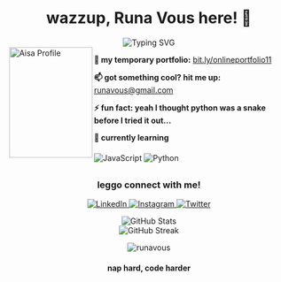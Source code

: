 <h1 align="center">wazzup, Runa Vous here! 👋</h1>

<div align="center">
  <img src="https://readme-typing-svg.herokuapp.com?font=Architect's+Daughter&size=28&pause=1000&color=33CCFF&center=true&vCenter=true&width=500&lines=what+are+you+searching+for?" alt="Typing SVG" />
</div>

<div <p align="left"> 
 <img src="https://i.imgur.com/KeDWJ00.jpeg" alt="Aisa Profile" width="150" height="200" align="left"> 
</div>

  <div style="margin-left: 20px;">
    <p><strong>🌟 my temporary portfolio:</strong> <a href="bit.ly/onlineportfolio11">bit.ly/onlineportfolio11</a></p>
    <p><strong>📫 got something cool? hit me up:</strong> <a href="mailto:runavous@gmail.com">runavous@gmail.com</a></p>
    <p><strong>⚡ fun fact: yeah I thought python was a snake before I tried it out...</strong></p>
  <p><strong>🌱 currently learning</strong></p>
</div>

<div align="left" style="margin-top: 20px;">
  <img src="https://img.shields.io/badge/-JavaScript-F7DF1E?style=flat&logo=javascript&logoColor=black" alt="JavaScript" />
  <img src="https://img.shields.io/badge/-Python-3776AB?style=flat&logo=python&logoColor=white" alt="Python" />
</div>

</div>
<h3 align="center" style="margin-top: 30px;">leggo connect with me!</h3>
<p align="center">
  <a href="https://www.linkedin.com/in/vorightus/" target="_blank">
    <img src="https://img.shields.io/badge/LinkedIn-000000?style=for-the-badge&logo=linkedin&logoColor=white" alt="LinkedIn" />
  </a>
  <a href="https://instagram.com/ssa_rfn" target="_blank">
    <img src="https://img.shields.io/badge/Instagram-000000?style=for-the-badge&logo=instagram&logoColor=white" alt="Instagram" />
  </a>
  <a href="https://twitter.com/masihfana" target="_blank">
    <img src="https://img.shields.io/badge/Twitter-000000?style=for-the-badge&logo=twitter&logoColor=white" alt="Twitter" />
  </a>
</p>

<div align="center">
  <img src="https://github-readme-stats.vercel.app/api?username=runavous&show_icons=true&theme=radical" alt="GitHub Stats" />
</div>

<div align="center">
  <img src="https://github-readme-streak-stats.herokuapp.com/?user=runavous&theme=radical" alt="GitHub Streak" />
</div>

<p align="center">
  <img src="https://komarev.com/ghpvc/?username=runavous&label=Profile%20views&color=000000&style=classic" alt="runavous" />
</p>

<h4 align="center">nap hard, code harder</h4>
